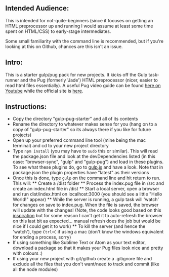 ## Intended Audience:
This is intended for not-quite-beginners (since it focuses on getting an HTML preprocessor up and running I would assume at least some time spent on HTML/CSS) to early-stage intermediates.

Some small familiarity with the command line is recommended, but if you're looking at this on Github, chances are this isn't an issue.

## Intro:
This is a starter gulp/pug pack for new projects. It kicks off the Gulp task-runner and the Pug (formerly 'Jade') HTML preprocessor (nicer, easier to read html files essentially). A useful Pug video guide can be found [here on Youtube](https://www.youtube.com/watch?v=l5AXcXAP4r8) while the official site is [here](https://pugjs.org/api/getting-started.html).

## Instructions:
* Copy the directory "gulp-pug-starter" and all of its contents
* Rename the directory to whatever makes sense for you (hang on to a copy of "gulp-pug-starter" so its always there if you like for future projects)
* Open up your preferred command line tool (mine being the mac terminal) and cd to your new project directory
* Type `npm install` (you may have to `sudo` this or similar). This will read the package.json file and look at the devDependencies listed (in this case: "browser-sync", "gulp" and "gulp-pug") and load in these plugins. To see what these plugins do, go to [gulp.js](https://gulpjs.com/plugins/) and have a look. Note that in package.json the plugin properties have "latest" as their versions
* Once this is done, type `gulp` on the command line and hit return to run. This will:
** Create a /dist folder
** Process the index.pug file in /src and create an index.html file in /dist
** Start a local server, open a browser and run dist/index.html on localhost:3000 (you should see a little "Hello World!" appear)
** While the server is running, a gulp task will 'watch' for changes on save to index.pug. When the file is saved, the browser will update with the changes! (Note, the code looks good based on this [inspiration](https://github.com/azemoh/gulp-jade-sass-starter/blob/master/gulpfile.js) but for some reason I can't get it to auto-refresh the browser on this last bit as expected... manual refresh does the job but would be nice if I could get it to work)
** To kill the server (and hence the 'watch'), type `Ctrl+C` if using a mac (don't know the windows equivalent for ending a process, sorry)
* If using something like Sublime Text or Atom as your text editor, download a package so that it makes your Pug files look nice and pretty with colours :)
* If using your new project with git/github create a .gitignore file and exclude all the files that you don't want/need to track and commit (like all the node modules)